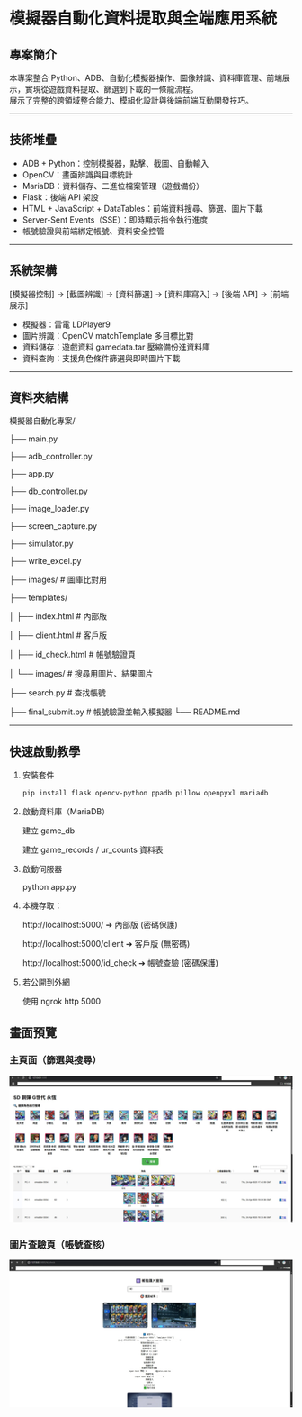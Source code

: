 # 模擬器自動化資料提取與全端應用系統

## 專案簡介
本專案整合 Python、ADB、自動化模擬器操作、圖像辨識、資料庫管理、前端展示，實現從遊戲資料提取、篩選到下載的一條龍流程。  
展示了完整的跨領域整合能力、模組化設計與後端前端互動開發技巧。

---

## 技術堆疊
- ADB + Python：控制模擬器，點擊、截圖、自動輸入
- OpenCV：畫面辨識與目標統計
- MariaDB：資料儲存、二進位檔案管理（遊戲備份）
- Flask：後端 API 架設
- HTML + JavaScript + DataTables：前端資料搜尋、篩選、圖片下載
- Server-Sent Events（SSE）：即時顯示指令執行進度
- 帳號驗證與前端綁定帳號、資料安全控管

---

## 系統架構
[模擬器控制] → [截圖辨識] → [資料篩選] → [資料庫寫入] → [後端 API] → [前端展示]


- 模擬器：雷電 LDPlayer9
- 圖片辨識：OpenCV matchTemplate 多目標比對
- 資料儲存：遊戲資料 gamedata.tar 壓縮備份進資料庫
- 資料查詢：支援角色條件篩選與即時圖片下載

---

## 資料夾結構

模擬器自動化專案/ 

├── main.py

├── adb_controller.py 

├── app.py 

├── db_controller.py 

├── image_loader.py 

├── screen_capture.py 

├── simulator.py 

├── write_excel.py

├── images/ # 圖庫比對用

├── templates/ 

│ ├── index.html # 內部版 

│ ├── client.html # 客戶版 

│ ├── id_check.html # 帳號驗證頁 

│ └── images/ # 搜尋用圖片、結果圖片

├── search.py # 查找帳號 

├── final_submit.py # 帳號驗證並輸入模擬器 └── README.md


---

## 快速啟動教學

1. 安裝套件
    ```bash
    pip install flask opencv-python ppadb pillow openpyxl mariadb


2. 啟動資料庫（MariaDB）

    建立 game_db

    建立 game_records / ur_counts 資料表

3. 啟動伺服器

    python app.py

4. 本機存取：

    http://localhost:5000/ ➔ 內部版 (密碼保護)

    http://localhost:5000/client ➔ 客戶版 (無密碼)

    http://localhost:5000/id_check ➔ 帳號查驗 (密碼保護)

5. 若公開到外網

    使用 ngrok http 5000

##  畫面預覽

###  主頁面（篩選與搜尋）
![搜尋畫面](images/preview1.jpg)

###  圖片查驗頁（帳號查核）
![查驗頁](images/preview2.jpg)





